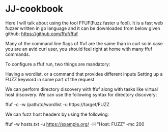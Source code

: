 # JJ-cookbook

Here I will talk about using the tool FFUF(Fuzz faster u fool).
It is a fast web fuzzer written in go language and it can be downloaded from below given github:
https://github.com/ffuf/ffuf

Many of the command line flags of ffuf are the same than in curl so in case you are an avid curl user, you should feel right at home with many ffuf commands.

To configure a ffuf run, two things are mandatory:

  Having a wordlist, or a command that provides different inputs
  Setting up a FUZZ keyword in some part of the request

We can perform directory discovery with ffuf along with tasks like virtual host discovery.
We can use the following syntax for directory discovery:

ffuf -c -w /path/to/wordlist -u https://target/FUZZ

We can fuzz host headers by using the following:

ffuf -w hosts.txt -u https://example.org/ -H "Host: FUZZ" -mc 200
